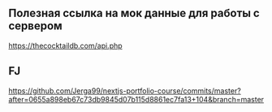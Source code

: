 ## Полезная ссылка на мок данные для работы с сервером

https://thecocktaildb.com/api.php

## FJ
https://github.com/Jerga99/nextjs-portfolio-course/commits/master?after=0655a898eb67c73db9845d07b115d8861ec7fa13+104&branch=master


